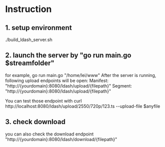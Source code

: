 # Instruction

## 1. setup environment

./build_ldash_server.sh

## 2. launch the server by "go run main.go $streamfolder"

for example, go run main.go "/home/lei/www"
After the server is running, following upload endpoints will be open: 
Manifest: "http://{yourdomain}:8080/ldash/upload/{filepath}"
Segment: "http://{yourdomain}:8080/ldash/upload/{filepath}"

You can test those endpoint with 
curl http://localhost:8080/ldash/upload/2550/720p/123.ts --upload-file $anyfile

## 3. check download
you can also check the download endpoint
"http://{yourdomain}:8080/ldash/download/{filepath}"

